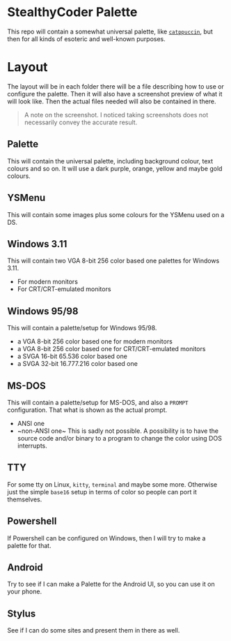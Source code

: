 # StealthyCoder Palette

This repo will contain a somewhat universal palette, like [`catppuccin`](https://github.com/catppuccin), but then for all kinds of esoteric and well-known purposes.

# Layout

The layout will be in each folder there will be a file describing how to use or configure the palette. Then it will also have a screenshot preview of what it will look like.
Then the actual files needed will also be contained in there.

> A note on the screenshot. I noticed taking screenshots does not necessarily convey the accurate result.

## Palette

This will contain the universal palette, including background colour, text colours and so on.
It will use a dark purple, orange, yellow and maybe gold colours.

## YSMenu

This will contain some images plus some colours for the YSMenu used on a DS.

## Windows 3.11

This will contain two VGA 8-bit 256 color based one palettes for Windows 3.11.

- For modern monitors
- For CRT/CRT-emulated monitors

## Windows 95/98

This will contain a palette/setup for Windows 95/98.

- a VGA 8-bit 256 color based one for modern monitors
- a VGA 8-bit 256 color based one for CRT/CRT-emulated monitors
- a SVGA 16-bit 65.536 color based one
- a SVGA 32-bit 16.777.216 color based one

## MS-DOS

This will contain a palette/setup for MS-DOS, and also a `PROMPT` configuration.
That what is shown as the actual prompt.

- ANSI one
- ~non-ANSI one~
  This is sadly not possible. A possibility is to have the source code and/or binary to a program to change the color using DOS interrupts.

## TTY

For some tty on Linux, `kitty`, `terminal` and maybe some more. Otherwise just the simple `base16` setup in terms of color so people can port it themselves.

## Powershell

If Powershell can be configured on Windows, then I will try to make a palette for that.

## Android

Try to see if I can make a Palette for the Android UI, so you can use it on your phone.

## Stylus

See if I can do some sites and present them in there as well.
